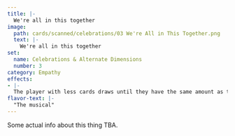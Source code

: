 ```yaml
---
title: |-
  We're all in this together
image: 
  path: cards/scanned/celebrations/03 We're All in This Together.png
  text: |-
    We're all in this together
set:
  name: Celebrations & Alternate Dimensions
  number: 3
category: Empathy
effects: 
- |-
  The player with less cards draws until they have the same amount as the player with the most cards
flavor-text: |-
  "The musical"
---
```

Some actual info about this thing TBA.
